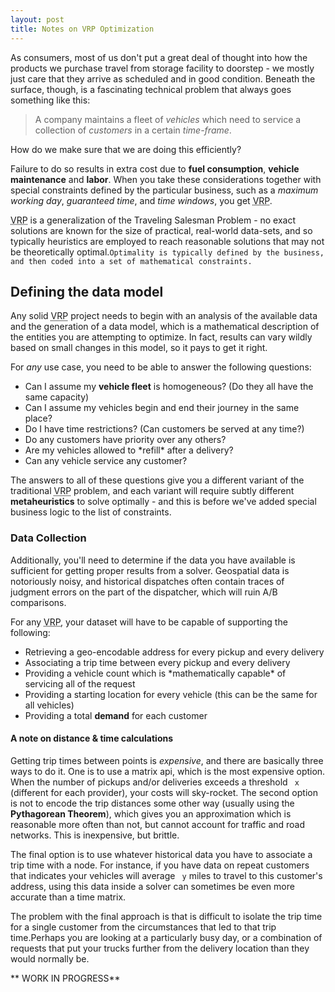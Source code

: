 ```yaml
---
layout: post
title: Notes on VRP Optimization
---
```

<p class="indent">
 As consumers, most of us don't put a great deal of thought into how the products we purchase travel
from storage facility to doorstep - we mostly just care that they arrive as scheduled and in good
condition. Beneath the surface, though, is a fascinating technical problem that always goes
something like this:
</p>
<p>
<blockquote>
 A company maintains a fleet of <em>vehicles</em> which need to service a collection of
<em>customers</em> in a certain <em>time-frame</em>.</blockquote>
</p><p>
How do we make sure that we are doing this efficiently?
</p>
<p>
Failure to do so results in extra cost due to <strong>fuel consumption</strong>, <strong>vehicle maintenance</strong> and
<strong>labor</strong>. When you take these considerations together with special constraints defined by the
particular business, such as a <em>maximum working day</em>, <em>guaranteed time</em>, and <em>time windows</em>,
you get <abbr title="Vehicle Routing Problem">VRP</abbr>. 
</p>

<p class="indent">
<abbr title="Vehicle Routing Problem">VRP</abbr> is a generalization of the Traveling Salesman Problem - no exact solutions are known for the size
of practical, real-world data-sets, and so typically heuristics are employed to reach reasonable
solutions that may not be theoretically optimal.<code>Optimality is typically defined by the business,
and then coded into a set of mathematical constraints.</code>
</p>

<h2> Defining the data model</h2>
<p>
Any solid <abbr title="Vehicle Routing Problem">VRP</abbr> project needs to begin with an analysis of the available data and the generation of a
data model, which is a mathematical description of the entities you are attempting to optimize. In
fact, results can vary wildly based on small changes in this model, so it pays to get it right. 
</p>
For <em>any</em> use case, you need to be able to answer the following questions:
<p>
<ul>
<li> Can I assume my <strong>vehicle fleet</strong> is homogeneous? (Do they all have the same capacity)
<li> Can I assume my vehicles begin and end their journey in the same place? </li>
<li> Do I have time restrictions? (Can customers be served at any time?)</li>
<li> Do any customers have priority over any others?</li>
<li> Are my vehicles allowed to *refill* after a delivery? </li>
<li> Can any vehicle service any customer?</li>
</ul>
</p><p class="indent">
The answers to all of these questions give you a different variant of the traditional <abbr
title="Vehicle Routing Problem">VRP</abbr>
problem, and each variant will require subtly different <strong>metaheuristics</strong> to solve optimally - and
this is before we've added special business logic to the list of constraints.
</p>
<h3> Data Collection</h3>
<p>
Additionally, you'll need to determine if the data you have available is sufficient for getting
proper results from a solver. Geospatial data is notoriously noisy, and historical dispatches
often contain traces of judgment errors on the part of the dispatcher, which will ruin A/B
comparisons.
</p>
For any <abbr title="Vehicle Routing Problem">VRP</abbr>, your dataset will have to be capable of supporting the following:
<p>
<ul>
<li> Retrieving a geo-encodable address for every pickup and every delivery </li>
<li> Associating a trip time between every pickup and every delivery</li> 
<li> Providing a vehicle count which is *mathematically capable* of servicing all of the
request</li>
<li> Providing a starting location for every vehicle (this can be the same for all vehicles)</li>
<li> Providing a total <strong>demand</strong> for each customer</li>
</ul>
</p>
<h4> A note on distance & time calculations</h4>
<p>
Getting trip times between points is <em>expensive</em>, and there are basically three ways to do it. One
is to use a matrix api, which is the most expensive option. When the number of pickups and/or
deliveries exceeds a threshold <code> x </code> (different for each provider), your costs will sky-rocket. The
second option is not to encode the trip distances some other way (usually using the <strong>Pythagorean
Theorem</strong>), which gives you an approximation which is reasonable more often than not, but cannot
account for traffic and road networks. This is inexpensive, but brittle.
</p>
<p>
The final option is to use whatever historical data you have to associate a trip time with a node.
For instance, if you have data on repeat customers that indicates your vehicles will average <code> y</code>
miles to travel to this customer's address, using this data inside a solver can sometimes be even
more accurate than a time matrix.
</p>
<p>
The problem with the final approach is that is difficult to isolate the trip time for a single
customer from the circumstances that led to that trip time.Perhaps you are looking at a
particularly busy day, or a combination of requests that put your trucks further from the delivery
location than they would normally be.
</p>
** WORK IN PROGRESS**
 
